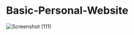 # Basic-Personal-Website

![Screenshot (111)](https://user-images.githubusercontent.com/96416195/229287353-82ae218b-7e8c-41cf-b4ca-3fae61b8afb1.png)
